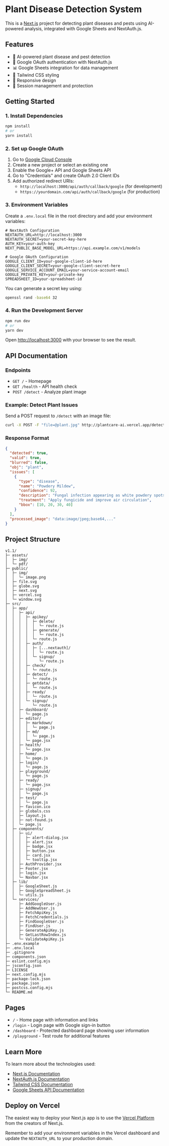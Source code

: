 # Plant Disease Detection System

This is a [Next.js](https://nextjs.org) project for detecting plant diseases and pests using AI-powered analysis, integrated with Google Sheets and NextAuth.js.

## Features

- 🌱 AI-powered plant disease and pest detection
- 🔐 Google OAuth authentication with NextAuth.js
- 📊 Google Sheets integration for data management
- 🎨 Tailwind CSS styling
- 📱 Responsive design
- 🔄 Session management and protection

## Getting Started

### 1. Install Dependencies

```bash
npm install
# or
yarn install
```

### 2. Set up Google OAuth

1. Go to [Google Cloud Console](https://console.cloud.google.com/)
2. Create a new project or select an existing one
3. Enable the Google+ API and Google Sheets API
4. Go to "Credentials" and create OAuth 2.0 Client IDs
5. Add authorized redirect URIs:
   - `http://localhost:3000/api/auth/callback/google` (for development)
   - `https://yourdomain.com/api/auth/callback/google` (for production)

### 3. Environment Variables

Create a `.env.local` file in the root directory and add your environment variables:

```env
# NextAuth Configuration
NEXTAUTH_URL=http://localhost:3000
NEXTAUTH_SECRET=your-secret-key-here
AUTH_KEY=your-auth-key
NEXT_PUBLIC_BASE_MODEL_URL=https://api.example.com/v1/models

# Google OAuth Configuration
GOOGLE_CLIENT_ID=your-google-client-id-here
GOOGLE_CLIENT_SECRET=your-google-client-secret-here
GOOGLE_SERVICE_ACCOUNT_EMAIL=your-service-account-email
GOOGLE_PRIVATE_KEY=your-private-key
SPREADSHEET_ID=your-spreadsheet-id
```

You can generate a secret key using:
```bash
openssl rand -base64 32
```

### 4. Run the Development Server

```bash
npm run dev
# or
yarn dev
```

Open [http://localhost:3000](http://localhost:3000) with your browser to see the result.

## API Documentation

### Endpoints

- `GET /` - Homepage
- `GET /health` - API health check
- `POST /detect` - Analyze plant image

### Example: Detect Plant Issues

Send a POST request to `/detect` with an image file:

```bash
curl -X POST -F "file=@plant.jpg" http://plantcare-ai.vercel.app/detect
```

### Response Format

```json
{
  "detected": true,
  "valid": true,
  "blurred": false,
  "obj": "plant",
  "issues": [
    {
      "type": "disease",
      "name": "Powdery Mildew",
      "confidence": 92,
      "description": "Fungal infection appearing as white powdery spots",
      "treatment": "Apply fungicide and improve air circulation",
      "bbox": [10, 20, 30, 40]
    }
  ],
  "processed_image": "data:image/jpeg;base64,..."
}
```

## Project Structure

```
v1.1/
├─ assets/
│  ├─ img/
│  └─ pdf/
├─ public/
│  ├─ img/
│  │  └─ image.png
│  ├─ file.svg
│  ├─ globe.svg
│  ├─ next.svg
│  ├─ vercel.svg
│  └─ window.svg
├─ src/
│  ├─ app/
│  │  ├─ api/
│  │  │  ├─ apikey/
│  │  │  │  ├─ delete/
│  │  │  │  │  └─ route.js
│  │  │  │  ├─ generate/
│  │  │  │  │  └─ route.js
│  │  │  │  └─ route.js
│  │  │  ├─ auth/
│  │  │  │  ├─ [...nextauth]/
│  │  │  │  │  └─ route.js
│  │  │  │  └─ signup/
│  │  │  │     └─ route.js
│  │  │  ├─ check/
│  │  │  │  └─ route.js
│  │  │  ├─ detect/
│  │  │  │  └─ route.js
│  │  │  ├─ getdata/
│  │  │  │  └─ route.js
│  │  │  ├─ ready/
│  │  │  │  └─ route.js
│  │  │  └─ signup/
│  │  │     └─ route.js
│  │  ├─ dashboard/
│  │  │  └─ page.js
│  │  ├─ editor/
│  │  │  ├─ markdown/
│  │  │  │  └─ page.js
│  │  │  ├─ md/
│  │  │  │  └─ page.js
│  │  │  └─ page.jsx
│  │  ├─ health/
│  │  │  └─ page.jsx
│  │  ├─ home/
│  │  │  └─ page.js
│  │  ├─ login/
│  │  │  └─ page.js
│  │  ├─ playground/
│  │  │  └─ page.js
│  │  ├─ ready/
│  │  │  └─ page.jsx
│  │  ├─ signup/
│  │  │  └─ page.js
│  │  ├─ test/
│  │  │  └─ page.js
│  │  ├─ favicon.ico
│  │  ├─ globals.css
│  │  ├─ layout.js
│  │  ├─ not-found.js
│  │  └─ page.js
│  ├─ components/
│  │  ├─ ui/
│  │  │  ├─ alert-dialog.jsx
│  │  │  ├─ alert.jsx
│  │  │  ├─ badge.jsx
│  │  │  ├─ button.jsx
│  │  │  ├─ card.jsx
│  │  │  └─ tooltip.jsx
│  │  ├─ AuthProvider.jsx
│  │  ├─ Footer.jsx
│  │  ├─ login.jsx
│  │  └─ Navbar.jsx
│  ├─ lib/
│  │  ├─ GoogleSheet.js
│  │  ├─ GoogleSpreadSheet.js
│  │  └─ utils.js
│  └─ services/
│     ├─ AddGoogleUser.js
│     ├─ AddNewUser.js
│     ├─ FetchApiKey.js
│     ├─ FetchCredentials.js
│     ├─ FindGoogleUser.js
│     ├─ FindUser.js
│     ├─ GenerateApiKey.js
│     ├─ GetLastRowIndex.js
│     └─ ValidateApiKey.js
├─ .env.example
├─ .env.local
├─ .gitignore
├─ components.json
├─ eslint.config.mjs
├─ jsconfig.json
├─ LICENSE
├─ next.config.mjs
├─ package-lock.json
├─ package.json
├─ postcss.config.mjs
└─ README.md
```

## Pages

- `/` - Home page with information and links
- `/login` - Login page with Google sign-in button
- `/dashboard` - Protected dashboard page showing user information
- `/playground` - Test route for additional features

## Learn More

To learn more about the technologies used:

- [Next.js Documentation](https://nextjs.org/docs)
- [NextAuth.js Documentation](https://next-auth.js.org/)
- [Tailwind CSS Documentation](https://tailwindcss.com/docs)
- [Google Sheets API Documentation](https://developers.google.com/sheets/api)

## Deploy on Vercel

The easiest way to deploy your Next.js app is to use the [Vercel Platform](https://vercel.com/new?utm_medium=default-template&filter=next.js&utm_source=create-next-app&utm_campaign=create-next-app-readme) from the creators of Next.js.

Remember to add your environment variables in the Vercel dashboard and update the `NEXTAUTH_URL` to your production domain.
